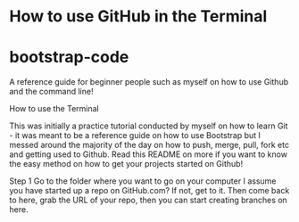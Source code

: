 
<h1>How to use GitHub in the Terminal</h1>

# bootstrap-code
A reference guide for beginner people such as myself on how to use Github and the command line!

How to use the Terminal

This was initially a practice tutorial conducted by myself on how to learn Git - it was meant to be a reference guide on how to use Bootstrap but I messed around the majority of the day on how to push, merge, pull, fork etc and getting used to Github. Read this README on more if you want to know the easy method on how to get your projects started on Github!

Step 1
Go to the folder where you want to go on your computer
I assume you have started up a repo on GitHub.com? If not, get to it. Then come back to here, grab the URL of your repo, then you can start creating branches on here.



